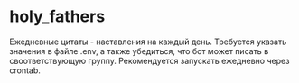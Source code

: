 # holy_fathers
Ежедневные цитаты - наставления на каждый день. Требуется указать значения в файле .env, а также убедиться, что бот может писать в своответствующую группу.
Рекомендуется запускать ежедневно через crontab.

